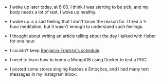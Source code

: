 - I woke up later today, at 8:00. I think I was starting to be sick, and my body needs a lot of rest. I woke up healthy.

- I woke up is a sad feeling that I don't know the reason for. I tried a 1-hour meditation, but it wasn't enough to understand such feelings.

- I thought about writing an article telling about the day I talked with Heber for one hour.

- I couldn't keep [Benjamin Franklin's schedule](/zettelkasten/benjamin-franklin-s-schedule).

- I need to learn how to bump a MongoDB using Docker to test a POC.

- I posted some stores singing Razões e Emoções, and I had many text messages in my Instagram inbox.
